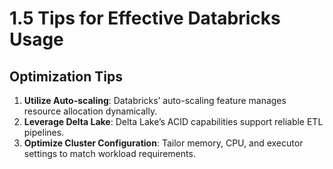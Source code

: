 
# 1.5 Tips for Effective Databricks Usage

## Optimization Tips
1. **Utilize Auto-scaling**: Databricks’ auto-scaling feature manages resource allocation dynamically.
2. **Leverage Delta Lake**: Delta Lake’s ACID capabilities support reliable ETL pipelines.
3. **Optimize Cluster Configuration**: Tailor memory, CPU, and executor settings to match workload requirements.
